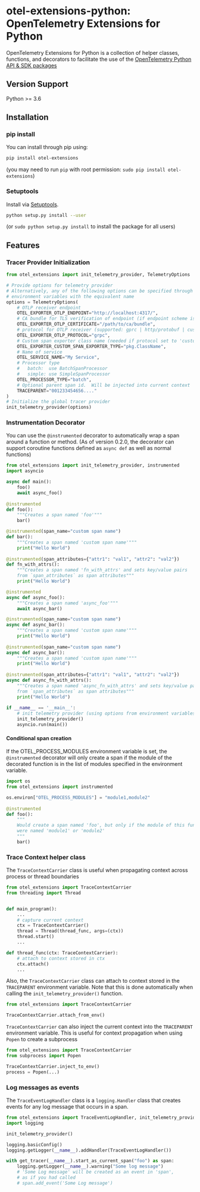 # otel-extensions-python: OpenTelemetry Extensions for Python
OpenTelemetry Extensions for Python is a collection of helper classes, functions, and decorators to facilitate the use of the 
[OpenTelemetry Python API & SDK packages](https://opentelemetry.io/docs/instrumentation/python/)


## Version Support

Python >= 3.6

## Installation
### pip install

You can install through pip using:

```sh
pip install otel-extensions
```
(you may need to run `pip` with root permission: `sudo pip install otel-extensions`)


### Setuptools

Install via [Setuptools](http://pypi.python.org/pypi/setuptools).

```sh
python setup.py install --user
```
(or `sudo python setup.py install` to install the package for all users)



## Features

### Tracer Provider Initialization

```python
from otel_extensions import init_telemetry_provider, TelemetryOptions

# Provide options for telemetry provider
# Alternatively, any of the following options can be specified through
# environment variables with the equivalent name
options = TelemetryOptions(
    # OTLP receiver endpoint
    OTEL_EXPORTER_OTLP_ENDPOINT="http://localhost:4317/",
    # CA bundle for TLS verification of endpoint (if endpoint scheme is https)
    OTEL_EXPORTER_OTLP_CERTIFICATE="/path/to/ca/bundle",
    # protocol for OTLP receiver (supported: gprc | http/protobuf | custom)
    OTEL_EXPORTER_OTLP_PROTOCOL="grpc",
    # Custom span exporter class name (needed if protocol set to 'custom')
    OTEL_EXPORTER_CUSTOM_SPAN_EXPORTER_TYPE="pkg.ClassName",
    # Name of service
    OTEL_SERVICE_NAME="My Service",
    # Processor type
    #   batch:  use BatchSpanProcessor
    #   simple: use SimpleSpanProcessor
    OTEL_PROCESSOR_TYPE="batch",
    # Optional parent span id.  Will be injected into current context
    TRACEPARENT="001233454656...."
)
# Initialize the global tracer provider
init_telemetry_provider(options)
```

### Instrumentation Decorator
You can use the `@instrumented` decorator to automatically wrap a span around a function or method.
(As of version 0.2.0, the decorator can support coroutine functions defined as `async def` as well as normal functions)

```python
from otel_extensions import init_telemetry_provider, instrumented
import asyncio

async def main():
    foo()
    await async_foo()
    
@instrumented
def foo():
    """Creates a span named 'foo'"""
    bar()

@instrumented(span_name="custom span name")
def bar():
    """Creates a span named 'custom span name'"""
    print("Hello World")
    
@instrumented(span_attributes={"attr1": "val1", "attr2": "val2"})
def fn_with_attrs():
    """Creates a span named 'fn_with_attrs' and sets key/value pairs
    from `span_attributes` as span attributes"""
    print("Hello World")

@instrumented
async def async_foo():
    """Creates a span named 'async_foo'"""
    await async_bar()

@instrumented(span_name="custom span name")
async def async_bar():
    """Creates a span named 'custom span name'"""
    print("Hello World")
    
@instrumented(span_name="custom span name")
async def async_bar():
    """Creates a span named 'custom span name'"""
    print("Hello World")
    
@instrumented(span_attributes={"attr1": "val1", "attr2": "val2"})
async def async_fn_with_attrs():
    """Creates a span named 'async_fn_with_attrs' and sets key/value pairs
    from `span_attributes` as span attributes"""
    print("Hello World")
    
if __name__ == '__main__':
    # init telemetry provider (using options from environment variables)
    init_telemetry_provider()
    asyncio.run(main())

```

#### Conditional span creation
If the OTEL_PROCESS_MODULES environment variable is set, the `@instrumented` decorator will only create a span if the module of the decorated function is in the list of modules specified in the environment variable.

```python
import os
from otel_extensions import instrumented

os.environ["OTEL_PROCESS_MODULES"] = "module1,module2"
    
@instrumented
def foo():
    """
    Would create a span named 'foo', but only if the module of this function 
    were named 'module1' or 'module2'
    """
    bar()
```

### Trace Context helper class
The `TraceContextCarrier` class is useful when propagating context across process or thread boundaries

```python
from otel_extensions import TraceContextCarrier
from threading import Thread


def main_program():
    ...
    # capture current context
    ctx = TraceContextCarrier()
    thread = Thread(thread_func, args=(ctx))
    thread.start()
    ...

def thread_func(ctx: TraceContextCarrier):
    # attach to context stored in ctx
    ctx.attach()
    ...
```

Also, the `TraceContextCarrier` class can attach to context stored in the `TRACEPARENT` environment variable.
Note that this is done automatically when calling the `init_telemetry_provider()` function.

```python
from otel_extensions import TraceContextCarrier

TraceContextCarrier.attach_from_env()
```

`TraceContextCarrier` can also inject the current context into the `TRACEPARENT` environment variable.
This is useful for context propagation when using `Popen` to create a subprocess
```python
from otel_extensions import TraceContextCarrier
from subprocess import Popen

TraceContextCarrier.inject_to_env()
process = Popen(...)
```

### Log messages as events
The `TraceEventLogHandler` class is a `logging.Handler` class that creates events for any log message that occurs in a span.

```python
from otel_extensions import TraceEventLogHandler, init_telemetry_provider, get_tracer
import logging

init_telemetry_provider()

logging.basicConfig()
logging.getLogger(__name__).addHandler(TraceEventLogHandler())

with get_tracer(__name__).start_as_current_span("foo") as span:
    logging.getLogger(__name__).warning("Some log message")
    # 'Some Log message' will be created as an event in 'span',
    # as if you had called
    # span.add_event('Some Log message')

```

